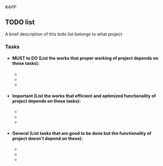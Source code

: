 #_APP_

## TODO list

A brief description of this todo list belongs to what project

### Tasks

- #### MUST to DO (List the works that proper working of project depends on these tasks):
    - 
    -
    - 
- #### Important (List the works that efficient and optimized functionality of project depends on these tasks):
    - 
    -
    - 
- #### General (List tasks that are good to be done but the functionality of project doesn't depend on these):
    - 
    -
    -